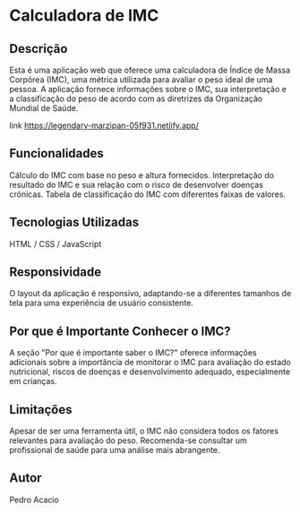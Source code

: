 # Calculadora de IMC

## Descrição
Esta é uma aplicação web que oferece uma calculadora de Índice de Massa Corpórea (IMC), uma métrica utilizada para avaliar o peso ideal de uma pessoa. A aplicação fornece informações sobre o IMC, sua interpretação e a classificação do peso de acordo com as diretrizes da Organização Mundial de Saúde.

link https://legendary-marzipan-05f931.netlify.app/

## Funcionalidades
  Cálculo do IMC com base no peso e altura fornecidos.
  Interpretação do resultado do IMC e sua relação com o risco de desenvolver doenças crônicas.
  Tabela de classificação do IMC com diferentes faixas de valores.

  
## Tecnologias Utilizadas
  HTML / CSS / JavaScript 

  
## Responsividade
  O layout da aplicação é responsivo, adaptando-se a diferentes tamanhos de tela para uma experiência de usuário consistente.


## Por que é Importante Conhecer o IMC?
  A seção "Por que é importante saber o IMC?" oferece informações adicionais sobre a importância de monitorar o IMC para avaliação do estado nutricional, riscos de doenças e desenvolvimento adequado, especialmente em crianças.


## Limitações
  Apesar de ser uma ferramenta útil, o IMC não considera todos os fatores relevantes para avaliação do peso. Recomenda-se consultar um profissional de saúde para uma análise mais abrangente.


## Autor
Pedro Acacio
